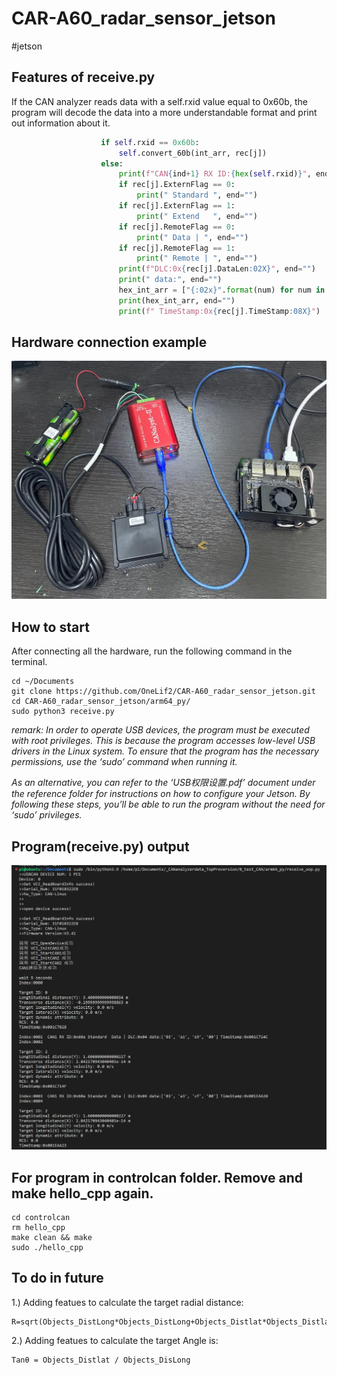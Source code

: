 # CAR-A60_radar_sensor_jetson
#jetson

## Features of receive.py
If the CAN analyzer reads data with a self.rxid value equal to 0x60b, the program will decode the data into a more understandable format and print out information about it.
```python
                    if self.rxid == 0x60b:
                        self.convert_60b(int_arr, rec[j])
                    else:
                        print(f"CAN{ind+1} RX ID:{hex(self.rxid)}", end="")
                        if rec[j].ExternFlag == 0:
                            print(" Standard ", end="")
                        if rec[j].ExternFlag == 1:
                            print(" Extend   ", end="")
                        if rec[j].RemoteFlag == 0:
                            print(" Data | ", end="")
                        if rec[j].RemoteFlag == 1:
                            print(" Remote | ", end="")
                        print(f"DLC:0x{rec[j].DataLen:02X}", end="")
                        print(" data:", end="")
                        hex_int_arr = ["{:02x}".format(num) for num in int_arr]
                        print(hex_int_arr, end="")
                        print(f" TimeStamp:0x{rec[j].TimeStamp:08X}")
```

## Hardware connection example
![](reference/photo_ref/hw_connection.jpeg)


## How to start
After connecting all the hardware, run the following command in the terminal.
```shell
cd ~/Documents
git clone https://github.com/OneLif2/CAR-A60_radar_sensor_jetson.git
cd CAR-A60_radar_sensor_jetson/arm64_py/
sudo python3 receive.py
```
*remark: In order to operate USB devices, the program must be executed with root privileges. This is because the program accesses low-level USB drivers in the Linux system. To ensure that the program has the necessary permissions, use the ‘sudo’ command when running it.*

*As an alternative, you can refer to the ‘USB权限设置.pdf’ document under the reference folder for instructions on how to configure your Jetson. By following these steps, you’ll be able to run the program without the need for ‘sudo’ privileges.*

## Program(receive.py) output
![](reference/photo_ref/prog_output1.jpg)

## For program in controlcan folder. Remove and make hello_cpp again.
```shell
cd controlcan
rm hello_cpp
make clean && make
sudo ./hello_cpp
```


## To do in future
1.) Adding featues to calculate the target radial distance:

    R=sqrt(Objects_DistLong*Objects_DistLong+Objects_Distlat*Objects_Distlat)

2.) Adding featues to calculate the target Angle is:

    Tanθ = Objects_Distlat / Objects_DisLong